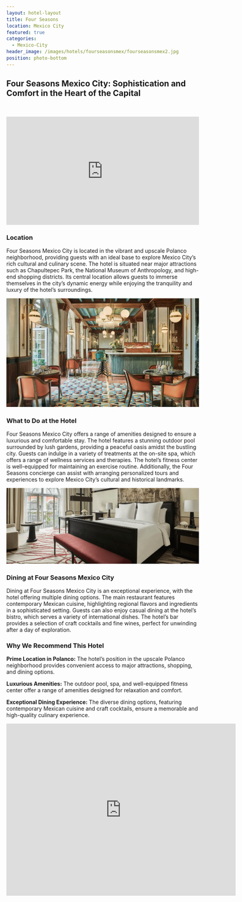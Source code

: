 ```yaml
---
layout: hotel-layout
title: Four Seasons
location: Mexico City
featured: true
categories:
  - Mexico-City
header_image: /images/hotels/fourseasonsmex/fourseasonsmex2.jpg
position: photo-bottom
---
```

## Four Seasons Mexico City: Sophistication and Comfort in the Heart of the Capital

&nbsp;

<style>.embed-container { position: relative; padding-bottom: 56.25%; height: 0; overflow: hidden; max-width: 100%; } .embed-container iframe, .embed-container object, .embed-container embed { position: absolute; top: 0; left: 0; width: 100%; height: 100%; }</style>

<div class="embed-container"><iframe src="https://www.youtube.com/embed/iDisCfGuGdM" frameborder="0" allowfullscreen=""></iframe></div>

### Location

Four Seasons Mexico City is located in the vibrant and upscale Polanco neighborhood, providing guests with an ideal base to explore Mexico City’s rich cultural and culinary scene. The hotel is situated near major attractions such as Chapultepec Park, the National Museum of Anthropology, and high-end shopping districts. Its central location allows guests to immerse themselves in the city’s dynamic energy while enjoying the tranquility and luxury of the hotel’s surroundings.

![](/images/hotels/fourseasonsmex/fourseasonsmex4.jpg)

### What to Do at the Hotel

Four Seasons Mexico City offers a range of amenities designed to ensure a luxurious and comfortable stay. The hotel features a stunning outdoor pool surrounded by lush gardens, providing a peaceful oasis amidst the bustling city. Guests can indulge in a variety of treatments at the on-site spa, which offers a range of wellness services and therapies. The hotel’s fitness center is well-equipped for maintaining an exercise routine. Additionally, the Four Seasons concierge can assist with arranging personalized tours and experiences to explore Mexico City’s cultural and historical landmarks.

![](/images/hotels/fourseasonsmex/fourseasonsmex1.png)

### Dining at Four Seasons Mexico City

Dining at Four Seasons Mexico City is an exceptional experience, with the hotel offering multiple dining options. The main restaurant features contemporary Mexican cuisine, highlighting regional flavors and ingredients in a sophisticated setting. Guests can also enjoy casual dining at the hotel’s bistro, which serves a variety of international dishes. The hotel’s bar provides a selection of craft cocktails and fine wines, perfect for unwinding after a day of exploration.

### Why We Recommend This Hotel

**Prime Location in Polanco:** The hotel’s position in the upscale Polanco neighborhood provides convenient access to major attractions, shopping, and dining options.&nbsp;

**Luxurious Amenities:** The outdoor pool, spa, and well-equipped fitness center offer a range of amenities designed for relaxation and comfort.&nbsp;

**Exceptional Dining Experience:** The diverse dining options, featuring contemporary Mexican cuisine and craft cocktails, ensure a memorable and high-quality culinary experience.&nbsp;

<div class='map-container center'>

<iframe src="https://www.google.com/maps/embed?pb=!1m18!1m12!1m3!1d3762.750969985781!2d-99.17689378878615!3d19.423162940905637!2m3!1f0!2f0!3f0!3m2!1i1024!2i768!4f13.1!3m3!1m2!1s0x85d1ff4eecb66801%3A0x60bfab50fe53fe4f!2sFour%20Seasons%20Hotel%20Mexico%20City!5e0!3m2!1ses!2smx!4v1723603384186!5m2!1ses!2smx" width="600" height="450" style="border:0;" allowfullscreen="" loading="lazy" referrerpolicy="no-referrer-when-downgrade"></iframe>

</div>
&nbsp;